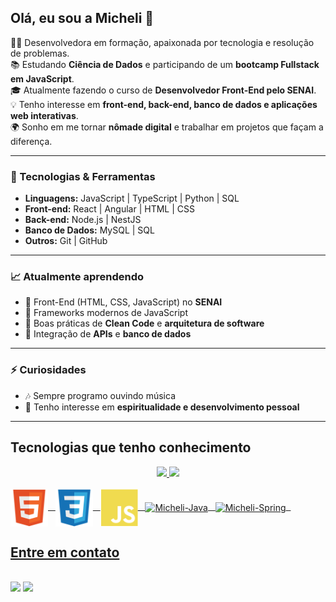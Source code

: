 ## Olá, eu sou a Micheli 👋

👩‍💻 Desenvolvedora em formação, apaixonada por tecnologia e resolução de problemas.  
📚 Estudando **Ciência de Dados** e participando de um **bootcamp Fullstack em JavaScript**.  
🎓 Atualmente fazendo o curso de **Desenvolvedor Front-End pelo SENAI**.  
💡 Tenho interesse em **front-end, back-end, banco de dados e aplicações web interativas**.  
🌍 Sonho em me tornar **nômade digital** e trabalhar em projetos que façam a diferença.  

---

### 🚀 Tecnologias & Ferramentas
- **Linguagens:** JavaScript | TypeScript | Python | SQL  
- **Front-end:** React | Angular | HTML | CSS  
- **Back-end:** Node.js | NestJS  
- **Banco de Dados:** MySQL | SQL  
- **Outros:** Git | GitHub  

---

### 📈 Atualmente aprendendo
- 🌱 Front-End (HTML, CSS, JavaScript) no **SENAI**  
- 🌱 Frameworks modernos de JavaScript  
- 🌱 Boas práticas de **Clean Code** e **arquitetura de software**  
- 🌱 Integração de **APIs** e **banco de dados**  

---

### ⚡ Curiosidades
- 🎶 Sempre programo ouvindo música  
- 📖 Tenho interesse em **espiritualidade e desenvolvimento pessoal**  

---
## Tecnologias que tenho conhecimento

<div align="center">
  <a href="https://github.com/MicheliMelki">
  <img height="180em" src="https://github-readme-stats.vercel.app/api?username=michelimelki&show_icons=true&theme=dark&include_all_commits=true&count_private=true&locale=pt-BR"/>
  <img height="180em" src="https://github-readme-stats.vercel.app/api/top-langs/?username=michelimelki&layout=compact&langs_count=4&theme=dark&locale=pt-BR"/>
</div>

<div style="display: inline_block"><br>  
  <img align="center" alt="Micheli-HTML" height="60" width="60" src="https://raw.githubusercontent.com/devicons/devicon/master/icons/html5/html5-original.svg">
  &nbsp;
  <img align="center" alt="Micheli-CSS" height="60" width="60" src="https://raw.githubusercontent.com/devicons/devicon/master/icons/css3/css3-original.svg">
  &nbsp;
  <img align="center" alt="Micheli-JS" height="60" width="60" src="https://raw.githubusercontent.com/devicons/devicon/master/icons/javascript/javascript-plain.svg">
  &nbsp;
  <img align="center" alt="Micheli-Java" height="60" width="60" src="https://upload.wikimedia.org/wikipedia/commons/thumb/4/4c/Typescript_logo_2020.svg/512px-Typescript_logo_2020.svg.png?20221110153201" />
  &nbsp;

  <img align="center" alt="Micheli-Spring" height="60" width="60" src="https://cdn.jsdelivr.net/gh/devicons/devicon/icons/mysql/mysql-original-wordmark.svg" />
  &nbsp;

  
## Entre em contato
<div style="display: inline_block"><br>
  <a href="(https://www.linkedin.com/in/micheli-martins/)" target="_blank"><img src="https://img.shields.io/badge/-LinkedIn-%230077B5?style=for-the-badge&logo=linkedin&logoColor=white" /></a>
  <a href = "mailto:michelimelki@gmail.com?subject=Te%20encontrei%20no%20GitHub"><img src="https://img.shields.io/badge/-Gmail-%23333?style=for-the-badge&logo=gmail&logoColor=white" /></a>
</div>

<br>

